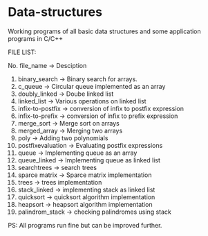 # Data-structures
Working programs of all basic data structures and some application programs  in C/C++

FILE LIST:

No. file_name ->  Desciption

1.  binary_search ->  Binary search for arrays.
2.  c_queue ->  Circular queue implemented as an array
3.  doubly_linked ->  Doube linked list
4.  linked_list ->  Various operations on linked list
5.  infix-to-postfix -> conversion of infix to postfix expression 
6.  infix-to-prefix ->  conversion of infix to prefix expression
7.  merge_sort -> Merge sort on arrays 
8.  merged_array -> Merging two arrays
9.  poly -> Adding two polynomials
10. postfixevaluation -> Evaluating postfix expressions
11. queue -> Implementing queue as an array
12. queue_linked ->  Implementing queue as linked list
13. searchtrees -> search trees
14. sparce matrix -> Sparce matrix implementation
15. trees -> trees implementation 
16. stack_linked ->  implementing stack as linked list
17. quicksort -> quicksort algorithm implementation
18. heapsort -> heapsort algorithm implementation
19. palindrom_stack -> checking palindromes using stack

PS: All programs run fine but can be improved further. 

